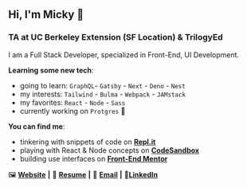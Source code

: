 ## Hi, I'm Micky 👋

### TA at UC Berkeley Extension (SF Location) & TrilogyEd

I am a Full Stack Developer, specialized in Front-End, UI Development.

**Learning some new tech**:
- going to learn: `GraphQL`- `Gatsby` - `Next` - `Deno` - `Nest`
- my interests: `Tailwind` - `Bulma` - `Webpack` - `JAMstack`
- my favorites: `React` - `Node` - `Sass`
- currently working on `Protgres` 🐘

**You can find me**:
- tinkering with snippets of code on [**Repl.it**][Repl.it]
- playing with React & Node concepts on [**CodeSandbox**][CodeSandbox]
- building use interfaces on [**Front-End Mentor**][Front-End Mentor]

🖼 [**Website**][Website] **|**
📄 [**Resume**][Resume] **|**
📧 [**Email**][Email] **|**
🎩[**LinkedIn**][LinkedIn]

<!-- -->

[Website]: https://aww-micky.web.app/
[Resume]: https://cutt.ly/michael-f-alvarez-cv
[Email]: mailto:michael_fred_alvarez@yahoo.com
[LinkedIn]: https://www.linkedin.com/in/awwmicky/

[Repl.it]: https://repl.it/@awwmicky
[CodeSandbox]: https://codesandbox.io/u/awwmicky/sandboxes
[Front-End Mentor]: https://www.frontendmentor.io/profile/awwmicky
